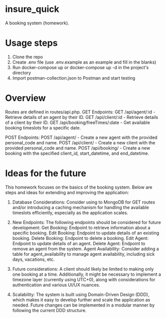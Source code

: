 # insure_quick
 A booking system (homework).

# Usage steps
1. Clone the repo
2. Create .env file (use .env.example as an example and fill in the blanks)
3. Run docker-compose up or docker-compose up -d in the project's directory
4. Import postman-collection.json to Postman and start testing

# Overview
Routes are defined in routes/api.php.
GET Endpoints:
    GET /api/agent/:id - Retrieve details of an agent by their ID.
    GET /api/client/:id - Retrieve details of a client by their ID.
    GET /api/booking/freeTimes/:date - Get available booking timeslots for a specific date.

POST Endpoints:
    POST /api/agent/ - Create a new agent with the provided personal_code and name.
    POST /api/client/ - Create a new client with the provided personal_code and name.
    POST /api/booking/ - Create a new booking with the specified client_id, start_datetime, and end_datetime.

# Ideas for the future
This homework focuses on the basics of the booking system. Below are steps and ideas for extending and improving the application:
1. Database Considerations:
    Consider using to MongoDB for GET routes and/or introducing a caching mechanism for handling the available timeslots efficiently, especially as the application scales.

2. New Endpoints:
The following endpoints should be considered for future development:
    Get Booking: Endpoint to retrieve information about a specific booking.
    Edit Booking: Endpoint to update details of an existing booking.
    Delete Booking: Endpoint to delete a booking.
    Edit Agent: Endpoint to update details of an agent.
    Delete Agent: Endpoint to remove an agent from the system.
    Agent Availability: Consider adding a table for agent_availability to manage agent availability, including sick days, vacations, etc.

3. Future considerations:
    A client should likely be limited to making only one booking at a time. Additionally, it might be necessary to implement a timezone layer (currently using UTC+0), along with considerations for authentication and various UI/UX nuances.

5. Scalability:
The system is built using Domain-Driven Design (DDD), which makes it easy to develop further and scale the application as needed. Future changes can be implemented in a modular manner by following the current DDD structure.




